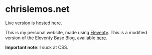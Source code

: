 # chrislemos.net
Live version is hosted [here](chrislemos.net).

This is my personal website, made using [Eleventy](https://www.11ty.dev/). This is a modified version of the Eleventy Base Blog, available [here](https://github.com/11ty/eleventy-base-blog).

**Important note**: I suck at CSS.
